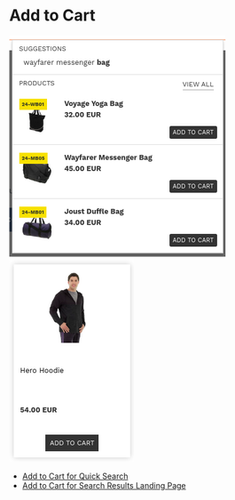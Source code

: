 # Add to Cart

![quick add to cart](/modules/add-to-cart/images/image002.png)
![landing add to cart](/modules/add-to-cart/images/image001.png)


- [Add to Cart for Quick Search](/modules/add-to-cart/quick)
- [Add to Cart for Search Results Landing Page](/modules/add-to-cart/landing)
